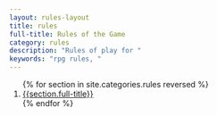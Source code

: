 ```yaml
---
layout: rules-layout
title: rules
full-title: Rules of the Game
category: rules
description: "Rules of play for "
keywords: "rpg rules, "
---
```


<ol>
  {% for section in site.categories.rules reversed %}
    <li><a href="{{site.baseurl}}{{section.url}}">{{section.full-title}}</a></li>
  {% endfor %}
</ol>

